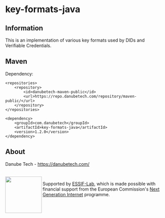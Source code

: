 # key-formats-java

## Information

This is an implementation of various key formats used by DIDs and Verifiable Credentials.

## Maven

Dependency:

	<repositories>
		<repository>
			<id>danubetech-maven-public</id>
			<url>https://repo.danubetech.com/repository/maven-public/</url>
		</repository>
	</repositories>

	<dependency>
		<groupId>com.danubetech</groupId>
		<artifactId>key-formats-java</artifactId>
		<version>1.2.0</version>
	</dependency>

## About

Danube Tech - https://danubetech.com/

<br clear="left" />

<img align="left" src="https://raw.githubusercontent.com/danubetech/key-formats-java/master/docs/logo-ngi-essiflab.png" width="115">

Supported by [ESSIF-Lab](https://essif-lab.eu/), which is made possible with financial support from the European Commission's [Next Generation Internet](https://ngi.eu/) programme.
